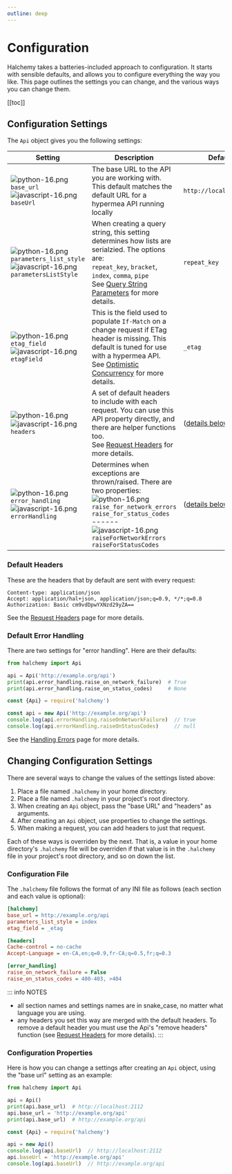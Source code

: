 ```yaml
---
outline: deep
---
```

# Configuration
Halchemy takes a batteries-included approach to configuration.  It starts with sensible defaults, and allows you to configure everything the way you like.  This page outlines the settings you can change, and the various ways you can change them.

[[toc]]

## Configuration Settings
The `Api` object gives you the following settings:

<style>
table th:first-of-type {
  width: 25%
}
table th:nth-of-type(2) {
  width: 52%
}
table th:nth-of-type(3) {
  width: 23%
}
</style>

| Setting                                                                                                                                                            | Description                                                                                                                                                                                                                                                                                                                      | Default                                    |
|--------------------------------------------------------------------------------------------------------------------------------------------------------------------|----------------------------------------------------------------------------------------------------------------------------------------------------------------------------------------------------------------------------------------------------------------------------------------------------------------------------------|--------------------------------------------|
| ![python-16.png](/img/python-16.png) `base_url`<br/>![javascript-16.png](/img/javascript-16.png)  `baseUrl`                                         | The base URL to the API you are working with.  This default matches the default URL for a hypermea API running locally                                                                                                                                                                                                           | `http://localhost:2112`                    |
| ![python-16.png](/img/python-16.png) `parameters_list_style`<br/>![javascript-16.png](/img/javascript-16.png)  `parametersListStyle` | When creating a query string, this setting determines how lists are serialzied.  The options are:<br/>`repeat_key`, `bracket`, `index`, `comma`, `pipe`<br/>See [Query String Parameters](/parameters) for more details.                                                                                                         | `repeat_key`                               |
| ![python-16.png](/img/python-16.png) `etag_field`<br/>![javascript-16.png](/img/javascript-16.png)  `etagField`                      | This is the field used to populate `If-Match` on a change request if ETag header is missing.  This default is tuned for use with a hypermea API.<br/>See [Optimistic Concurrency](/concurrency) for more details.                                                                                                                | `_etag`                                    |
| ![python-16.png](/img/python-16.png) ![javascript-16.png](/img/javascript-16.png) `headers`                                          | A set of default headers to include with each request.  You can use this API property directly, and there are helper functions too.<br/>See [Request Headers](/headers) for more details.                                                                                                                                        | ([details below](#default-header))         |
| ![python-16.png](/img/python-16.png) `error_handling`<br/>![javascript-16.png](/img/javascript-16.png)  `errorHandling`              | Determines when exceptions are thrown/raised.  There are two properties: <br/>![python-16.png](/img/python-16.png)<br/>`raise_for_network_errors` <br/>`raise_for_status_codes`<br/>------<br/>![javascript-16.png](/img/javascript-16.png)<br/>`raiseForNetworkErrors`<br/> `raiseForStatusCodes` | ([details below](#default-error-handling)) |

### Default Headers
These are the headers that by default are sent with every request:

```
Content-type: application/json
Accept: application/hal+json, application/json;q=0.9, */*;q=0.8
Authorization: Basic cm9vdDpwYXNzd29yZA==
```
See the [Request Headers](/headers) page for more details.

### Default Error Handling
There are two settings for "error handling".  Here are their defaults:

<tabs>
<tab name="Python">

```python
from halchemy import Api

api = Api('http://example.org/api')
print(api.error_handling.raise_on_network_failure)  # True
print(api.error_handling.raise_on_status_codes)     # None
```
</tab>

<tab name="JavaScript">

```javascript
const {Api} = require('halchemy')

const api = new Api('http://example.org/api')
console.log(api.errorHandling.raiseOnNetworkFailure)  // true
console.log(api.errorHandling.raiseOnStatusCodes)     // null
```
</tab>

<future-languages />
</tabs>

See the [Handling Errors](/errors) page for more details.

## Changing Configuration Settings
There are several ways to change the values of the settings listed above:
1. Place a file named `.halchemy` in your home directory.
1. Place a file named `.halchemy` in your project's root directory.
1. When creating an `Api` object, pass the "base URL" and "headers" as arguments.
1. After creating an `Api` object, use properties to change the settings.
1. When making a request, you can add headers to just that request.

Each of these ways is overriden by the next.  That is, a value in your home directory's `.halchemy` file will be overriden if that value is in the `.halchemy` file in your project's root directory, and so on down the list.

### Configuration File
The `.halchemy` file follows the format of any INI file as follows (each section and each value is optional):

```ini
[halchemy]
base_url = http://example.org/api
parameters_list_style = index
etag_field = _etag

[headers]
Cache-control = no-cache
Accept-Language = en-CA,en;q=0.9,fr-CA;q=0.5,fr;q=0.3

[error_handling]
raise_on_network_failure = False
raise_on_status_codes = 400-403, >404
```

::: info NOTES
* all section names and settings names are in snake_case, no matter what language you are using.
* any headers you set this way are merged with the default headers.  To remove a default header you must use the Api's "remove headers" function (see [Request Headers](/headers) for more details).
:::

### Configuration Properties
Here is how you can change a settings after creating an `Api` object, using the "base url" setting as an example:

<tabs>
<tab name="Python">

```python
from halchemy import Api

api = Api()
print(api.base_url)  # http://localhost:2112
api.base_url = 'http://example.org/api'
print(api.base_url)  # http://example.org/api
```
</tab>

<tab name="JavaScript">

```javascript
const {Api} = require('halchemy')

api = new Api()
console.log(api.baseUrl)  // http://localhost:2112
api.baseUrl = 'http://example.org/api'
console.log(api.baseUrl)  // http://example.org/api

```
</tab>

<future-languages />
</tabs>
